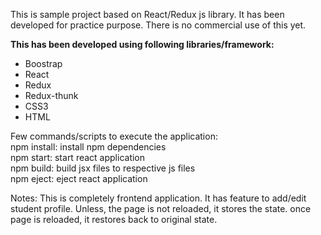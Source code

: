 This is sample project based on React/Redux js library.
It has been developed for practice purpose. There is no commercial use
of this yet.

**This has been developed using following libraries/framework:**
- Boostrap
- React
- Redux
- Redux-thunk
- CSS3
- HTML

Few commands/scripts to execute the application:<br>
npm install: install npm dependencies <br>
npm start: start react application<br>
npm build: build jsx files to respective js files<br>
npm eject: eject react application<br>


Notes:
This is completely frontend application. It has feature to add/edit student profile. Unless, the page is not reloaded, it stores the state. once page is reloaded, it restores back to original state.
